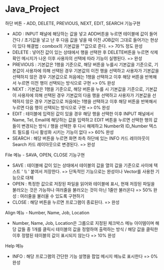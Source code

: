 # Java_Project

하단 버튼 - ADD, DELETE, PREVIOUS, NEXT, EDIT, SEARCH 기능구현

- ADD : INPUT 패널에 해당하는 값을 넣고 ADD버튼을 누르면 테이블에 값이 들어간다 / 초기값을 넣고 난 후 다음 값을 넣을 때 이전 JOB값이 그대로 들어가는 현상이 있다  해결법 : combox의 기본값을 ""값으로 준다. => 70% 정도 완성
- DELETE : 넣어진 값이 있는 상태에서 행을 선택한 후 DELETE버튼을 누르면 삭제확인 메시지가 나온 이후 사용자의 선택에 따라 기능이 실행된다. => 완성
- PREVIOUS : 기본값은 1행을 기준으로, 해당 버튼을 누를시 기본값을 기준으로, 기본값이 사용자에 의해 선택된 경우 기본값의 이전 행을 선택하고 사용자가 기본값을 선택하지 않은 경우 기본값으로 처음에는 1행을 선택하고 이후 해당 버튼을 반복해서 누르면 이전 행이 선택되는 방식으로 구현 => 0% 완성
- NEXT : 기본값은 1행을 기준으로, 해당 버튼을 누를 시 기본값을 기준으로, 기본값이 사용자에 의해 선택된 경우 기본값의 다음 행을 선택하고 사용자가 기본값을 선택하지 않은 경우 기본값으로 처음에는 1행을 선택하고 이후 해당 버튼을 반복해서 누르면 다음 행이 선택되는 방식으로 구현 => 0% 완성
- EDIT : 테이블에 입력된 값이 있을 경우 해당 행을 선택한 이후 INPUT 패널에서 Name, Tel, Email에 해당하는 값을 입력하고 EDIT 버튼을 누르면 선택한 행의 값들이 변경되는 방식 / 행을 선택한 후 다시 해제하고 Number와 ID_Number 텍스트 필드를 다시 활성화 시키는 기능이 없다 => 60% 완성
- SEARCH : 해당 버튼을 누르면 화면 좌측 하단에 있는 INFO 카드 레이아웃이 Search 카드 레이아웃으로 변경된다. => 완성

File 메뉴 - SAVA, OPEN, CLOSE 기능구현

- SAVE : 테이블에 값이 있는 상태에서 테이블의 값을 열의 값을 기준으로 사이에 텍스트  ' \\\ ' 붙여서 저장한다. => 단독적인 기능으로는 완성이나  Vector를 사용한 기능으로 대체
- OPEN : 특정한 값으로 저장된 파일을 읽어와 테이블에 표시, 현재 저장된 파일을 불러오는 것은 가능하나 여러줄을 불러오는 것이 아닌 1줄만 불러온다 => 50% 완성 : 여러줄을 불러올 수 있도록 구현하기
- CLOSE : 해당 버튼을 누르면 프로그램이 종료된다. => 완성

Align 메뉴 - Number, Name, Job, Location
- Number, Name, Job, Location은 그룹으로 지정된 체크박스 메뉴 아이템이며 해당 값들 중 1개를 클릭시 테이블의 값을 정렬하여 출력하는 방식 / 해당 값을 클릭한 이후 정렬된 테이블의 값이 표시되지 않는다 => 10% 완성

Help 메뉴
- INFO : 해당 프로그램의 간단한 기능 설명을 팝업 메시지 메뉴로 표시한다 => 0% 완성
